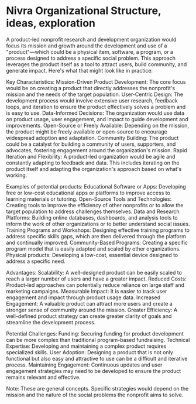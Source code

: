 # Nivra Organizational Structure, ideas, exploration

A product-led nonprofit research and development organization would focus its mission and growth around the development and use of a "product"—which could be a physical item, software, a program, or a process designed to address a specific social problem. This approach leverages the product itself as a tool to attract users, build community, and generate impact. 
Here's what that might look like in practice:

Key Characteristics:
  Mission-Driven Product Development: The core focus would be on creating a product that directly addresses the nonprofit's mission and the needs of the target population. 
  User-Centric Design: The development process would involve extensive user research, feedback loops, and iteration to ensure the product effectively solves a problem and is easy to use. 
  Data-Informed Decisions: The organization would use data on product usage, user engagement, and impact to guide development and improvements. 
  Open-Source or Freely Available: Depending on the mission, the product might be freely available or open-source to encourage widespread adoption and adaptation. 
  Community Building: The product could be a catalyst for building a community of users, supporters, and advocates, fostering engagement around the organization's mission. 
  Rapid Iteration and Flexibility: A product-led organization would be agile and constantly adapting to feedback and data. This includes iterating on the product itself and adapting the organization's approach based on what's working. 

Examples of potential products:
  Educational Software or Apps: Developing free or low-cost educational apps or platforms to improve access to learning materials or tutoring.
  Open-Source Tools and Technologies: Creating tools to improve the efficiency of other nonprofits or to allow the target population to address challenges themselves.
  Data and Research Platforms: Building online databases, dashboards, and analysis tools to inform the work of other organizations or to better understand social issues.
  Training Programs and Workshops: Designing effective training programs to address specific skills gaps, which are then delivered through the platform and continually improved. 
  Community-Based Programs: Creating a specific program model that is easily adapted and scaled by other organizations.
  Physical products: Developing a low-cost, essential device designed to address a specific need.

Advantages:
  Scalability: A well-designed product can be easily scaled to reach a larger number of users and have a greater impact. 
  Reduced Costs: Product-led approaches can potentially reduce reliance on large staff and marketing campaigns. 
  Measurable Impact: It is easier to track user engagement and impact through product usage data.
  Increased Engagement: A valuable product can attract more users and create a stronger sense of community around the mission. 
  Greater Efficiency: A well-defined product strategy can create greater clarity of goals and streamline the development process. 

Potential Challenges:
  Funding: Securing funding for product development can be more complex than traditional program-based fundraising. 
  Technical Expertise: Developing and maintaining a complex product requires specialized skills. 
  User Adoption: Designing a product that is not only functional but also easy and attractive to use can be a difficult and iterative process.
  Maintaining Engagement: Continuous updates and user engagement strategies may need to be developed to ensure the product remains relevant and effective. 

Note: These are general concepts. Specific strategies would depend on the mission and the nature of the social problems the nonprofit aims to solve.
